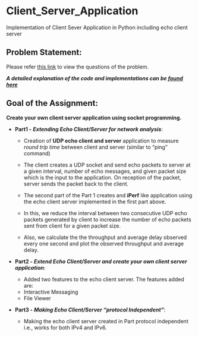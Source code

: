 # Client_Server_Application
Implementation of Client Sever Application in Python including echo client server

## Problem Statement:
Please refer [this link](https://github.com/Anupam0401/Client_Server_Application/blob/main/Assignment_3%20Socket_Programming.pdf) to view the questions of the problem.

***A detailed explanation of the code and implementations can be [found here](https://github.com/Anupam0401/Client_Server_Application/blob/main/11940160_Anupam_Assignment%203.pdf)***

## Goal of the Assignment: 
**Create your own client server application 
using socket programming.**

- **Part1 -** ***Extending Echo Client/Server for network analysis***:
  -  Creation of **UDP echo client and server** application to measure *round trip time* between client and server (similar to “ping” command)
  - The client creates a UDP socket and send echo packets to server at a given interval, number of echo messages, and given packet size which is the input to the application. On reception of the packet, server sends the packet back to the client. 

  - The second part of the Part 1 creates and **iPerf** like application using the echo client server implemented in the first part above.
  - In this, we reduce the interval between two consecutive UDP echo packets generated by client to increase the number of echo packets sent from client for a given packet size.
  - Also, we calculate the the throughput and average delay observed every one second and plot the observed throughput and average delay.


- **Part2 -** ***Extend Echo Client/Server and create your own client server application***:
  -  Added two features to the echo client server. The features added are:
    * Interactive Messaging
    * File Viewer

- **Part3 -** ***Making Echo Client/Server “protocol Independent”***:
  - Making the echo client server created in Part protocol independent i.e., works for both IPv4 and IPv6.
